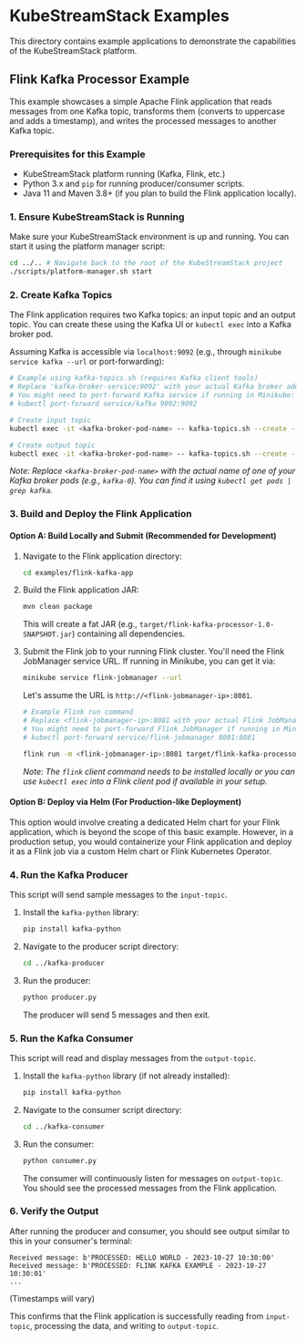 # KubeStreamStack Examples

This directory contains example applications to demonstrate the capabilities of the KubeStreamStack platform.

## Flink Kafka Processor Example

This example showcases a simple Apache Flink application that reads messages from one Kafka topic, transforms them (converts to uppercase and adds a timestamp), and writes the processed messages to another Kafka topic.

### Prerequisites for this Example

*   KubeStreamStack platform running (Kafka, Flink, etc.)
*   Python 3.x and `pip` for running producer/consumer scripts.
*   Java 11 and Maven 3.8+ (if you plan to build the Flink application locally).

### 1. Ensure KubeStreamStack is Running

Make sure your KubeStreamStack environment is up and running. You can start it using the platform manager script:

```bash
cd ../.. # Navigate back to the root of the KubeStreamStack project
./scripts/platform-manager.sh start
```

### 2. Create Kafka Topics

The Flink application requires two Kafka topics: an input topic and an output topic. You can create these using the Kafka UI or `kubectl exec` into a Kafka broker pod.

Assuming Kafka is accessible via `localhost:9092` (e.g., through `minikube service kafka --url` or port-forwarding):

```bash
# Example using kafka-topics.sh (requires Kafka client tools)
# Replace 'kafka-broker-service:9092' with your actual Kafka broker address if not localhost
# You might need to port-forward Kafka service if running in Minikube:
# kubectl port-forward service/kafka 9092:9092

# Create input topic
kubectl exec -it <kafka-broker-pod-name> -- kafka-topics.sh --create --topic input-topic --bootstrap-server localhost:9092 --partitions 1 --replication-factor 1

# Create output topic
kubectl exec -it <kafka-broker-pod-name> -- kafka-topics.sh --create --topic output-topic --bootstrap-server localhost:9092 --partitions 1 --replication-factor 1
```
*Note: Replace `<kafka-broker-pod-name>` with the actual name of one of your Kafka broker pods (e.g., `kafka-0`). You can find it using `kubectl get pods | grep kafka`.*

### 3. Build and Deploy the Flink Application

#### Option A: Build Locally and Submit (Recommended for Development)

1.  Navigate to the Flink application directory:
    ```bash
    cd examples/flink-kafka-app
    ```
2.  Build the Flink application JAR:
    ```bash
    mvn clean package
    ```
    This will create a fat JAR (e.g., `target/flink-kafka-processor-1.0-SNAPSHOT.jar`) containing all dependencies.

3.  Submit the Flink job to your running Flink cluster. You'll need the Flink JobManager service URL. If running in Minikube, you can get it via:
    ```bash
    minikube service flink-jobmanager --url
    ```
    Let's assume the URL is `http://<flink-jobmanager-ip>:8081`.

    ```bash
    # Example Flink run command
    # Replace <flink-jobmanager-ip>:8081 with your actual Flink JobManager address
    # You might need to port-forward Flink JobManager if running in Minikube:
    # kubectl port-forward service/flink-jobmanager 8081:8081

    flink run -m <flink-jobmanager-ip>:8081 target/flink-kafka-processor-1.0-SNAPSHOT.jar
    ```
    *Note: The `flink` client command needs to be installed locally or you can use `kubectl exec` into a Flink client pod if available in your setup.*

#### Option B: Deploy via Helm (For Production-like Deployment)

This option would involve creating a dedicated Helm chart for your Flink application, which is beyond the scope of this basic example. However, in a production setup, you would containerize your Flink application and deploy it as a Flink job via a custom Helm chart or Flink Kubernetes Operator.

### 4. Run the Kafka Producer

This script will send sample messages to the `input-topic`.

1.  Install the `kafka-python` library:
    ```bash
    pip install kafka-python
    ```
2.  Navigate to the producer script directory:
    ```bash
    cd ../kafka-producer
    ```
3.  Run the producer:
    ```bash
    python producer.py
    ```
    The producer will send 5 messages and then exit.

### 5. Run the Kafka Consumer

This script will read and display messages from the `output-topic`.

1.  Install the `kafka-python` library (if not already installed):
    ```bash
    pip install kafka-python
    ```
2.  Navigate to the consumer script directory:
    ```bash
    cd ../kafka-consumer
    ```
3.  Run the consumer:
    ```bash
    python consumer.py
    ```
    The consumer will continuously listen for messages on `output-topic`. You should see the processed messages from the Flink application.

### 6. Verify the Output

After running the producer and consumer, you should see output similar to this in your consumer's terminal:

```
Received message: b'PROCESSED: HELLO WORLD - 2023-10-27 10:30:00'
Received message: b'PROCESSED: FLINK KAFKA EXAMPLE - 2023-10-27 10:30:01'
...
```
(Timestamps will vary)

This confirms that the Flink application is successfully reading from `input-topic`, processing the data, and writing to `output-topic`. 